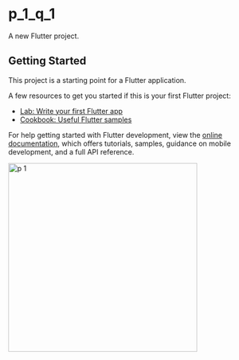 # p_1_q_1

A new Flutter project.

## Getting Started

This project is a starting point for a Flutter application.

A few resources to get you started if this is your first Flutter project:

- [Lab: Write your first Flutter app](https://docs.flutter.dev/get-started/codelab)
- [Cookbook: Useful Flutter samples](https://docs.flutter.dev/cookbook)

For help getting started with Flutter development, view the
[online documentation](https://docs.flutter.dev/), which offers tutorials,
samples, guidance on mobile development, and a full API reference.

<img width="379" alt="p 1" src="https://user-images.githubusercontent.com/114164076/215813642-71bb75bd-2903-42a2-b60d-21fbabef395f.png">
